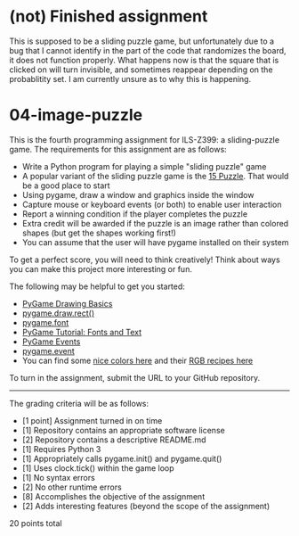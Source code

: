 # (not) Finished assignment
This is supposed to be a sliding puzzle game, but unfortunately due to a bug that I cannot identify in the
part of the code that randomizes the board, it does not function properly. What happens now is that the 
square that is clicked on will turn invisible, and sometimes reappear depending on the probablitity set.
I am currently unsure as to why this is happening.
# 04-image-puzzle

This is the fourth programming assignment for ILS-Z399: a sliding-puzzle game. The requirements for this assignment are as follows:

* Write a Python program for playing a simple "sliding puzzle" game
* A popular variant of the sliding puzzle game is the [15 Puzzle](https://en.wikipedia.org/wiki/15_puzzle). That would be a good place to start
* Using pygame, draw a window and graphics inside the window
* Capture mouse or keyboard events (or both) to enable user interaction
* Report a winning condition if the player completes the puzzle
* Extra credit will be awarded if the puzzle is an image rather than colored shapes (but get the shapes working first!)
* You can assume that the user will have pygame installed on their system

To get a perfect score, you will need to think creatively! Think about ways you can make this project more interesting or fun.

The following may be helpful to get you started:

* [PyGame Drawing Basics](https://www.cs.ucsb.edu/~pconrad/cs5nm/topics/pygame/drawing/)
* [pygame.draw.rect()](https://www.pygame.org/docs/ref/draw.html#pygame.draw.rect)
* [pygame.font](https://www.pygame.org/docs/ref/font.html)
* [PyGame Tutorial: Fonts and Text](http://www.nerdparadise.com/programming/pygame/part5)
* [PyGame Events](http://www.raspberry-pi-geek.com/Archive/2014/05/Pygame-modules-for-interactive-programs)
* [pygame.event](https://cs.iupui.edu/~aharris/pgl/pygame-1.7.1release/docs/ref/pygame_event.html)
* You can find some [nice colors here](https://yeun.github.io/open-color/) and their [RGB recipes here](https://yeun.github.io/open-color/ingredients.html)

To turn in the assignment, submit the URL to your GitHub repository.

---

The grading criteria will be as follows:

* [1 point] Assignment turned in on time
* [1] Repository contains an appropriate software license
* [2] Repository contains a descriptive README.md
* [1] Requires Python 3
* [1] Appropriately calls pygame.init() and pygame.quit()
* [1] Uses clock.tick() within the game loop
* [1] No syntax errors
* [2] No other runtime errors
* [8] Accomplishes the objective of the assignment
* [2] Adds interesting features (beyond the scope of the assignment)

20 points total